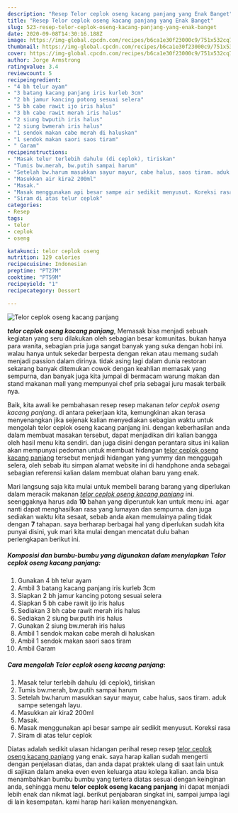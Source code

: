 ```yaml
---
description: "Resep Telor ceplok oseng kacang panjang yang Enak Banget"
title: "Resep Telor ceplok oseng kacang panjang yang Enak Banget"
slug: 523-resep-telor-ceplok-oseng-kacang-panjang-yang-enak-banget
date: 2020-09-08T14:30:16.188Z
image: https://img-global.cpcdn.com/recipes/b6ca1e30f23000c9/751x532cq70/telor-ceplok-oseng-kacang-panjang-foto-resep-utama.jpg
thumbnail: https://img-global.cpcdn.com/recipes/b6ca1e30f23000c9/751x532cq70/telor-ceplok-oseng-kacang-panjang-foto-resep-utama.jpg
cover: https://img-global.cpcdn.com/recipes/b6ca1e30f23000c9/751x532cq70/telor-ceplok-oseng-kacang-panjang-foto-resep-utama.jpg
author: Jorge Armstrong
ratingvalue: 3.4
reviewcount: 5
recipeingredient:
- "4 bh telur ayam"
- "3 batang kacang panjang iris kurleb 3cm"
- "2 bh jamur kancing potong sesuai selera"
- "5 bh cabe rawit ijo iris halus"
- "3 bh cabe rawit merah iris halus"
- "2 siung bwputih iris halus"
- "2 siung bwmerah iris halus"
- "1 sendok makan cabe merah di haluskan"
- "1 sendok makan saori saos tiram"
- " Garam"
recipeinstructions:
- "Masak telur terlebih dahulu (di ceplok), tiriskan"
- "Tumis bw.merah, bw.putih sampai harum"
- "Setelah bw.harum masukkan sayur mayur, cabe halus, saos tiram. aduk sampe setengah layu."
- "Masukkan air kira2 200ml"
- "Masak."
- "Masak menggunakan api besar sampe air sedikit menyusut. Koreksi rasa"
- "Siram di atas telur ceplok"
categories:
- Resep
tags:
- telor
- ceplok
- oseng

katakunci: telor ceplok oseng 
nutrition: 129 calories
recipecuisine: Indonesian
preptime: "PT27M"
cooktime: "PT59M"
recipeyield: "1"
recipecategory: Dessert

---
```



![Telor ceplok oseng kacang panjang](https://img-global.cpcdn.com/recipes/b6ca1e30f23000c9/751x532cq70/telor-ceplok-oseng-kacang-panjang-foto-resep-utama.jpg)

<b><i>telor ceplok oseng kacang panjang</i></b>, Memasak bisa menjadi sebuah kegiatan yang seru dilakukan oleh sebagian besar komunitas. bukan hanya para wanita, sebagian pria juga sangat banyak yang suka dengan hobi ini. walau hanya untuk sekedar berpesta dengan rekan atau memang sudah menjadi passion dalam dirinya. tidak asing lagi dalam dunia restoran sekarang banyak ditemukan cowok dengan keahlian memasak yang sempurna, dan banyak juga kita jumpai di bermacam warung makan dan stand makanan mall yang mempunyai chef pria sebagai juru masak terbaik nya.

Baik, kita awali ke pembahasan resep resep makanan <i>telor ceplok oseng kacang panjang</i>. di antara pekerjaan kita, kemungkinan akan terasa menyenangkan jika sejenak kalian menyediakan sebagian waktu untuk mengolah telor ceplok oseng kacang panjang ini. dengan keberhasilan anda dalam membuat masakan tersebut, dapat menjadikan diri kalian bangga oleh hasil menu kita sendiri. dan juga disini dengan perantara situs ini kalian akan mempunyai pedoman untuk membuat hidangan <u>telor ceplok oseng kacang panjang</u> tersebut menjadi hidangan yang yummy dan menggugah selera, oleh sebab itu simpan alamat website ini di handphone anda sebagai sebagian referensi kalian dalam membuat olahan baru yang enak.




Mari langsung saja kita mulai untuk membeli barang barang yang diperlukan dalam meracik makanan <u><i>telor ceplok oseng kacang panjang</i></u> ini. seenggaknya harus ada <b>10</b> bahan yang diperuntuk kan untuk menu ini. agar nanti dapat menghasilkan rasa yang lumayan dan sempurna. dan juga sediakan waktu kita sesaat, sebab anda akan memulainya paling tidak dengan <b>7</b> tahapan. saya berharap berbagai hal yang diperlukan sudah kita punyai disini, yuk mari kita mulai dengan mencatat dulu bahan perlengkapan berikut ini.

<!--inarticleads1-->

##### Komposisi dan bumbu-bumbu yang digunakan dalam menyiapkan Telor ceplok oseng kacang panjang:

1. Gunakan 4 bh telur ayam
1. Ambil 3 batang kacang panjang iris kurleb 3cm
1. Siapkan 2 bh jamur kancing potong sesuai selera
1. Siapkan 5 bh cabe rawit ijo iris halus
1. Sediakan 3 bh cabe rawit merah iris halus
1. Sediakan 2 siung bw.putih iris halus
1. Gunakan 2 siung bw.merah iris halus
1. Ambil 1 sendok makan cabe merah di haluskan
1. Ambil 1 sendok makan saori saos tiram
1. Ambil  Garam




<!--inarticleads2-->

##### Cara mengolah Telor ceplok oseng kacang panjang:

1. Masak telur terlebih dahulu (di ceplok), tiriskan
1. Tumis bw.merah, bw.putih sampai harum
1. Setelah bw.harum masukkan sayur mayur, cabe halus, saos tiram. aduk sampe setengah layu.
1. Masukkan air kira2 200ml
1. Masak.
1. Masak menggunakan api besar sampe air sedikit menyusut. Koreksi rasa
1. Siram di atas telur ceplok




Diatas adalah sedikit ulasan hidangan perihal resep resep <u>telor ceplok oseng kacang panjang</u> yang enak. saya harap kalian sudah mengerti dengan penjelasan diatas, dan anda dapat praktek ulang di saat lain untuk di sajikan dalam aneka even even keluarga atau kolega kalian. anda bisa menambahkan bumbu bumbu yang tertera diatas sesuai dengan keinginan anda, sehingga menu <b>telor ceplok oseng kacang panjang</b> ini dapat menjadi lebih enak dan nikmat lagi. berikut penjabaran singkat ini, sampai jumpa lagi di lain kesempatan. kami harap hari kalian menyenangkan.
